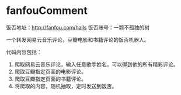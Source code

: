 # fanfouComment
饭否地址：http://fanfou.com/halls
饭否账号：一颗不孤独的树

一个转发网易云音乐评论，豆瓣电影和书籍评论的饭否机器人。

代码内容包括：
1. 爬取网易云音乐评论，输入任意歌手姓名，可以得到他的所有精彩评论。
2. 爬取豆瓣指定页面的电影评论。
3. 爬取豆瓣指定页面的书籍评论。
4. 将爬取的内容，随机抽取，定时发送到饭否。
